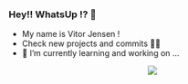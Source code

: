 ### Hey!! WhatsUp !? 👋
- My name is Vitor Jensen !
- Check new projects and commits 🚀🚀
- 🔭 I’m currently learning and working on ...

<p align="center">
  <a href="https://github.com/vitorjensen">
    <img src="https://skillicons.dev/icons?i=git,php,html5,laravel,vim" />
  </a>
</p>
